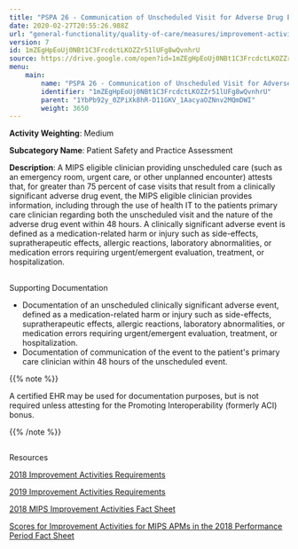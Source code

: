 ```yaml
---
title: "PSPA 26 - Communication of Unscheduled Visit for Adverse Drug Event and Nature of Event"
date: 2020-02-27T20:55:26.988Z
url: "general-functionality/quality-of-care/measures/improvement-activities-measures/2018-improvement-activities/pspa-26-communication-of-unscheduled-visit-for-adverse-drug-event-and-nature-of-event.html"
version: 7
id: 1mZEgHpEoUj0NBt1C3FrcdctLKOZZr51lUFg8wQvnhrU
source: https://drive.google.com/open?id=1mZEgHpEoUj0NBt1C3FrcdctLKOZZr51lUFg8wQvnhrU
menu:
    main:
        name: "PSPA 26 - Communication of Unscheduled Visit for Adverse Drug Event and Nature of Event"
        identifier: "1mZEgHpEoUj0NBt1C3FrcdctLKOZZr51lUFg8wQvnhrU"
        parent: "1YbPb92y_0ZPiXk8hR-D11GKV_1AacyaOZNnv2MQmDWI"
        weight: 3650
---
```









**Activity Weighting**: Medium

**Subcategory Name**: Patient Safety and Practice Assessment

**Description**: A MIPS eligible clinician providing unscheduled care (such as an emergency room, urgent care, or other unplanned encounter) attests that, for greater than 75 percent of case visits that result from a clinically significant adverse drug event, the MIPS eligible clinician provides information, including through the use of health IT to the patients primary care clinician regarding both the unscheduled visit and the nature of the adverse drug event within 48 hours. A clinically significant adverse event is defined as a medication-related harm or injury such as side-effects, supratherapeutic effects, allergic reactions, laboratory abnormalities, or medication errors requiring urgent/emergent evaluation, treatment, or hospitalization.







## 

Supporting Documentation

* Documentation of an unscheduled clinically significant adverse event, defined as a medication-related harm or injury such as side-effects, supratherapeutic effects, allergic reactions, laboratory abnormalities, or medication errors requiring urgent/emergent evaluation, treatment, or hospitalization. 
* Documentation of communication of the event to the patient's primary care clinician within 48 hours of the unscheduled event.

{{% note %}}

A certified EHR may be used for documentation purposes, but is not required unless attesting for the Promoting Interoperability (formerly ACI) bonus.

{{% /note %}}


## 

Resources

[2018 Improvement Activities Requirements](https://qpp.cms.gov/mips/improvement-activities?py=2018)

[2019 Improvement Activities Requirements](https://qpp.cms.gov/mips/improvement-activities?py=2019)

[2018 MIPS Improvement Activities Fact Sheet](https://qpp.cms.gov/resource/2018%20MIPS%20Improvement%20Activities%20Fact%20Sheet)

[Scores for Improvement Activities for MIPS APMs in the 2018 Performance Period Fact Sheet](https://qpp.cms.gov/resource/2018%20MIPS%20APMs%20improvement%20Activities%20scores%20fact%20sheet)

